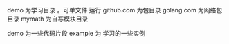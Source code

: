 demo 为学习目录 。可单文件 运行
github.com 为包目录 
golang.com 为网络包目录 
mymath   为自写模块目录 

demo        为一些代码片段
example     为 学习的一些实例